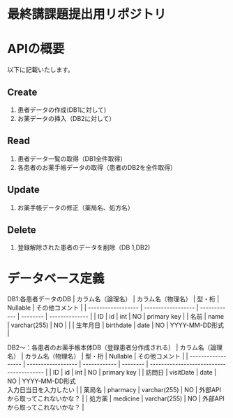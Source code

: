 # 最終講課題提出用リポジトリ

# APIの概要
以下に記載いたします。

## Create
1. 患者データの作成(DB1に対して)
2. お薬データの挿入（DB2に対して）

## Read
1. 患者データ一覧の取得（DB1全件取得）
2. 各患者のお薬手帳データの取得（患者のDB2を全件取得）

## Update
1. お薬手帳データの修正（薬局名、処方名）

## Delete
1. 登録解除された患者のデータを削除（DB 1,DB2)


# データベース定義

DB1:各患者データのDB
| カラム名（論理名） | カラム名（物理名） | 型・桁       | Nullable | その他コメント | 
| ------------------ | ------------------ | ------------ | -------- | -------------- | 
| ID                 | id                 | int          | NO       | primary key    | 
| 名前               | name               | varchar(255) | NO       |                | 
| 生年月日           | birthdate          | date         | NO       | YYYY-MM-DD形式 | 

DB2〜：各患者のお薬手帳本体DB（登録患者分作成される）
| カラム名（論理名） | カラム名（物理名） | 型・桁       | Nullable | その他コメント                           | 
| ------------------ | ------------------ | ------------ | -------- | ---------------------------------------- | 
| ID                 | id                 | int          | NO       | primary key                              | 
| 訪問日             | visitDate          | date         | NO       | YYYY-MM-DD形式<br>入力日当日を入力したい | 
| 薬局名             | pharmacy           | varchar(255) | NO       | 外部APIから取ってこれないかな？          | 
| 処方薬             | medicine           | varchar(255) | NO       | 外部APIから取ってこれないかな？          | 
